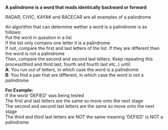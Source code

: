 **A palindrome is a word that reads identically backward or forward**    

RADAR, CIVIC, KAYAK and RACECAR are all examples of a palindrome    

An algorithm that can determine wether a word is a palindrome is as follows:  
Put the word in question in a list  
If the list only contains one letter it is a palindrome  
If not, compare the first and last letters of the list. If they are different then the word is not a palindrome  
Then, compare the second and second last letters. Keep repeating this process(third and third last, fourth and fourth last etc..) until:  
**A**: You run out of letters, in which case the word is a palindrome  
**B**: You find a pair that are different, in which case the word is not a palindrome

**For Example:**   
If the word 'DEFIED' was being tested  
The first and last letters are the same so move onto the next stage  
The second and second last letters are the same so move onto the next stage  
The third and third last letters are NOT the same meaning 'DEFIED' is NOT a palindrome

